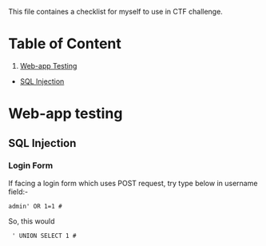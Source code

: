 This file containes a checklist for myself to use in CTF challenge.

# Table of Content
1. [Web-app Testing](#webapp)
- [SQL Injection](#sqlinj)














<a name="webapp"></a>
# Web-app testing

<a name="sqlinj"></a>
## SQL Injection

### Login Form 
If facing a login form which uses POST request, try type below in username field:-

```
admin' OR 1=1 #
```

So, this would 


```
 ' UNION SELECT 1 # 
```





